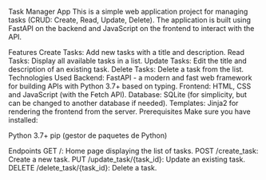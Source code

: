 Task Manager App
This is a simple web application project for managing tasks (CRUD: Create, Read, Update, Delete). The application is built using FastAPI on the backend and JavaScript on the frontend to interact with the API.

Features Create Tasks: Add new tasks with a title and description.
Read Tasks: Display all available tasks in a list.
Update Tasks: Edit the title and description of an existing task.
Delete Tasks: Delete a task from the list.
Technologies Used Backend: FastAPI - a modern and fast web framework for building APIs with Python 3.7+ based on typing.
Frontend: HTML, CSS and JavaScript (with the Fetch API).
Database: SQLite (for simplicity, but can be changed to another database if needed).
Templates: Jinja2 for rendering the frontend from the server.
Prerequisites Make sure you have installed:

Python 3.7+
pip (gestor de paquetes de Python)

Endpoints
GET /: Home page displaying the list of tasks.
POST /create_task: Create a new task.
PUT /update_task/{task_id}: Update an existing task.
DELETE /delete_task/{task_id}: Delete a task.


